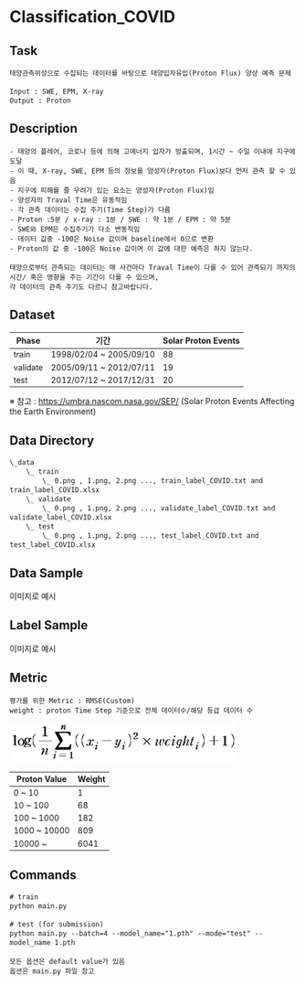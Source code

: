 # Classification_COVID

## Task
```
태양관측위성으로 수집되는 데이터를 바탕으로 태양입자유입(Proton Flux) 양상 예측 문제

Input : SWE, EPM, X-ray 
Output : Proton
```
## Description
```
- 태양의 플레어, 코로나 등에 의해 고에너지 입자가 방출되며, 1시간 ~ 수일 이내에 지구에 도달
- 이 때, X-ray, SWE, EPM 등의 정보를 양성자(Proton Flux)보다 먼저 관측 할 수 있음
- 지구에 피해를 줄 우려가 있는 요소는 양성자(Proton Flux)임
- 양성자의 Traval Time은 유동적임 
- 각 관측 데이터는 수집 주기(Time Step)가 다름
- Proton :5분 / x-ray : 1분 / SWE : 약 1분 / EPM : 약 5분 
- SWE와 EPM은 수집주기가 다소 변동적임
- 데이터 값중 -100은 Noise 값이며 baseline에서 0으로 변환
- Proton의 값 중 -100은 Noise 값이며 이 값에 대한 예측은 하지 않는다.

태양으로부터 관측되는 데이터는 매 사건마다 Traval Time이 다를 수 있어 관측되기 까지의 시간/ 혹은 영향을 주는 기간이 다를 수 있으며, 
각 데이터의 관측 주기도 다르니 참고바랍니다.
```


## Dataset
| Phase | 기간 | Solar Proton Events |
| - | - | - |
| train | 1998/02/04 ~ 2005/09/10 | 88 |
| validate | 2005/09/11 ~ 2012/07/11 | 19 |
| test | 2012/07/12 ~ 2017/12/31 | 20 |

※ 참고 : https://umbra.nascom.nasa.gov/SEP/ (Solar Proton Events Affecting the Earth Environment)


## Data Directory
```
\_data
    \_ train
        \_ 0.png , 1.png, 2.png ..., train_label_COVID.txt and train_label_COVID.xlsx
    \_ validate
        \_ 0.png , 1.png, 2.png ..., validate_label_COVID.txt and validate_label_COVID.xlsx
    \_ test
        \_ 0.png , 1.png, 2.png ..., test_label_COVID.txt and test_label_COVID.xlsx        

```

## Data Sample

이미지로 예시

## Label Sample


이미지로 예시


## Metric
```
평가를 위한 Metric : RMSE(Custom)
weight : proton Time Step 기준으로 전체 데이터수/해당 등급 데이터 수
```
<img width=400 src="RMSE(Custom).PNG"/>

| Proton Value | Weight |
| - | - |
| 0 ~ 10 | 1 | 
| 10 ~ 100 | 68 |
| 100 ~ 1000 | 182 |
| 1000 ~ 10000 | 809 |
| 10000 ~ | 6041 |

## Commands
```
# train
python main.py 

# test (for submission)
python main.py --batch=4 --model_name="1.pth" --mode="test" --model_name 1.pth

모든 옵션은 default value가 있음
옵션은 main.py 파일 참고
```

